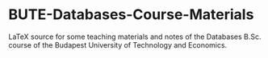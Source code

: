 BUTE-Databases-Course-Materials
===============================

LaTeX source for some teaching materials and notes of the Databases B.Sc. course of the Budapest University of Technology and Economics.